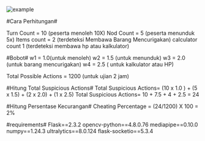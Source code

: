![example](https://github.com/user-attachments/assets/99362543-589f-439a-ad5d-78a0b9fe18c8)


#Cara Perhitungan#

Turn Count = 10 (peserta menoleh 10X)
Nod Count = 5 (peserta menunduk 5x)
Items count = 2 (terdeteksi Membawa Barang Mencurigakan)
calculator count 1 (terdeteksi membawa hp atau kalkulator) 

#Bobot#
w1 = 1.0(untuk menoleh)
w2 = 1.5 (untuk menunduk)
w3 = 2.0 (untuk barang mencurigakan)
w4 = 2.5 ( untuk kalkulator atau HP)

Total Possible Actions = 1200 (untuk ujian 2 jam)

#Hitung Total Suspicious Actions#
Total Suspicious Actions= (10 x 1.0 ) + (5 x 1.5) + (2 x 2.0) + (1 x 2.5)
Total Suspicious Actions= 10 + 7.5 + 4 + 2.5 = 24

#Hitung Persentase Kecurangan#
Cheating Percentage = (24/1200) X 100 = 2%


#requirements#
Flask==2.3.2
opencv-python==4.8.0.76
mediapipe==0.10.0
numpy==1.24.3
ultralytics==8.0.124
flask-socketio==5.3.4



